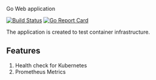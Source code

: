 Go Web application

[![Build Status](https://dev.azure.com/iquzart/iquzart/_apis/build/status/Go%20App?branchName=master)](https://dev.azure.com/iquzart/iquzart/_build/latest?definitionId=7&branchName=master)
[![Go Report Card](https://goreportcard.com/badge/github.com/iquzart/go-app)](https://goreportcard.com/report/github.com/iquzart/go-app)

The application is created to test container infrastructure. 


Features
--------
1. Health check for Kubernetes
2. Prometheus Metrics



